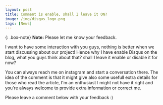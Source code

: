 ```yaml
---
layout: post
title: Comment is enable, shall I leave it ON?
image: /img/disqus_logo.png
tags: [News]
---
```


{: .box-note}
**Note:** Please let me know your feedback.

I want to have some interaction with you guys, nothing is better when we start discussing about our project! Hence why I have enable Disqus on the blog, what you guys think about that? shall I leave it enable or disable it for now?

You can always reach me on instagram and start a conversation there. The idea of the comment is that it might give also some usefull extra details for those who read the article, I'm an enthusiast I might not have it right and you're always welcome to provide extra information or correct me.

Please leave a comment below with your feedback :) 
